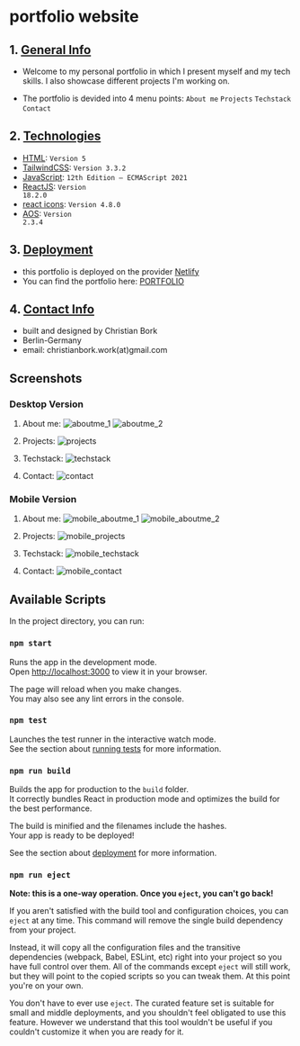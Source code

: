 
# portfolio website

## 1. [ General Info ](#general-info)
+ Welcome to my personal portfolio in which I present myself and my tech skills. I also showcase different projects I'm working on.

- The portfolio is devided into 4 menu points:
<code>About me</code>
<code>Projects</code>
<code>Techstack</code>
<code>Contact</code>

## 2. [ Technologies ](#technologies)
- [HTML](https://developer.mozilla.org/en-US/docs/Web/HTML): <code>Version 5</code>
- [TailwindCSS](https://v2.tailwindcss.com/docs): <code>Version 3.3.2</code>
- [JavaScript](https://developer.mozilla.org/en-US/docs/Web/JavaScript): <code>12th Edition – ECMAScript 2021</code>
- [ReactJS](https://react.dev): <code>Version 18.2.0</code>
- [react icons](https://react-icons.github.io/react-icons/): <code>Version 4.8.0</code>
- [AOS](https://michalsnik.github.io/aos/): <code>Version 2.3.4</code>

## 3. [ Deployment ](#deployment)
- this portfolio is deployed on the provider [Netlify](https://netlify.com)
- You can find the portfolio here: [PORTFOLIO](https://christianbork.netlify.app)

## 4. [ Contact Info ](#contact-info)
- built and designed by Christian Bork
- Berlin-Germany
- email: christianbork.work(at)gmail.com

## Screenshots

### Desktop Version

1. About me:
![aboutme_1](src/assets/screenshots/aboutme_1.png "aboutme_1.png") 
![aboutme_2](src/assets/screenshots/aboutme_2.png "aboutme_2.png") 

2. Projects:
![projects](src/assets/screenshots/projects.png "projects.png") 

3. Techstack:
![techstack](src/assets/screenshots/techstack.png "techstack.png") 

4. Contact:
![contact](src/assets/screenshots/contact.png "contact.png")

### Mobile Version

1. About me:
![mobile_aboutme_1](src/assets/screenshots/mobile_aboutme_1.png "mobile_aboutme_1.png") 
![mobile_aboutme_2](src/assets/screenshots/mobile_aboutme_2.png "mobile_aboutme_2.png") 

2. Projects:
![mobile_projects](src/assets/screenshots/mobile_projects.png "mobile_projects.png") 

3. Techstack:
![mobile_techstack](src/assets/screenshots/mobile_techstack.png "mobile_techstack.png") 

4. Contact:
![mobile_contact](src/assets/screenshots/mobile_contact.png "mobile_contact.png")

## Available Scripts

In the project directory, you can run:

### `npm start`

Runs the app in the development mode.\
Open [http://localhost:3000](http://localhost:3000) to view it in your browser.

The page will reload when you make changes.\
You may also see any lint errors in the console.

### `npm test`

Launches the test runner in the interactive watch mode.\
See the section about [running tests](https://facebook.github.io/create-react-app/docs/running-tests) for more information.

### `npm run build`

Builds the app for production to the `build` folder.\
It correctly bundles React in production mode and optimizes the build for the best performance.

The build is minified and the filenames include the hashes.\
Your app is ready to be deployed!

See the section about [deployment](https://facebook.github.io/create-react-app/docs/deployment) for more information.

### `npm run eject`

**Note: this is a one-way operation. Once you `eject`, you can't go back!**

If you aren't satisfied with the build tool and configuration choices, you can `eject` at any time. This command will remove the single build dependency from your project.

Instead, it will copy all the configuration files and the transitive dependencies (webpack, Babel, ESLint, etc) right into your project so you have full control over them. All of the commands except `eject` will still work, but they will point to the copied scripts so you can tweak them. At this point you're on your own.

You don't have to ever use `eject`. The curated feature set is suitable for small and middle deployments, and you shouldn't feel obligated to use this feature. However we understand that this tool wouldn't be useful if you couldn't customize it when you are ready for it.